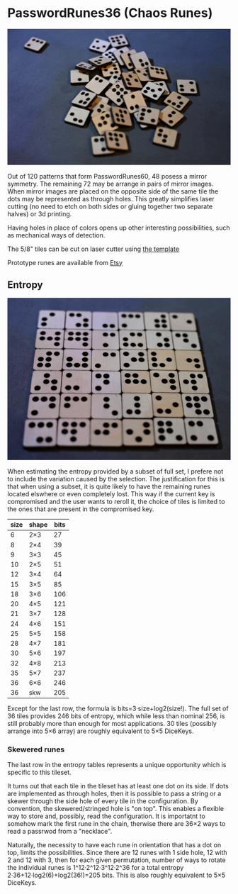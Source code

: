 # PasswordRunes36 (Chaos Runes)

![](ChaosRunesPile.JPG)

Out of 120 patterns that form PasswordRunes60, 48 posess a mirror symmetry. The remaining 72 may be arrange in pairs of mirror images.
When mirror images are placed on the opposite side of the same tile the dots may be represented as through holes. This greatly simplifies
laser cutting (no need to etch on both sides or gluing together two separate halves) or 3d printing.

Having holes in place of colors opens up other interesting possibilities, such as mechanical ways of detection.

The 5/8" tiles can be cut on  laser cutter using [the template](PasswordRunes36.svg)

Prototype runes are available from
[Etsy](https://www.etsy.com/listing/940295052/chaos-runes?ref=shop_home_active_1)

## Entropy
![](ChaosRunes6x6.JPG)

When estimating the entropy provided by a subset of full set, I prefere not to include the variation caused by the selection.
The justification for this is that when using a subset, it is quite likely to have the remaining runes located elswhere or even completely lost. This way if the current key is compromised and the user wants to reroll it, the choice of tiles is limited to the ones that are present in the compromised key.

size|shape|bits
--|---|---
6 |2×3| 27
8 |2×4| 39
9 |3×3| 45
10|2×5| 51
12|3×4| 64
15|3×5| 85
18|3×6|106
20|4×5|121
21|3×7|128
24|4×6|151
25|5×5|158
28|4×7|181
30|5×6|197
32|4×8|213
35|5×7|237
36|6×6|246
36|skw|205

Except for the last row, the formula is bits=3·size+log2(size!). The full set of 36 tiles provides 246 bits of entropy, which while less than nominal 256, is still probably more than enough for most applications. 30 tiles (possibly arrange into 5×6 array) are roughly equivalent to 5×5 DiceKeys.

### Skewered runes
The last row in the entropy tables represents a unique opportunity which is specific to this tileset.

It turns out that each tile in the tileset has at least one dot on its side. If dots are implemented as through holes, then it is possible to pass a string or a skewer through the side hole of every tile in the configuration. By convention, the skewered/stringed hole is "on top". This enables a flexible way to store and, possibly, read the configuration. It is importatnt to somehow mark the first rune in the chain, therwise there are 36×2 ways to read a passrwod from a "necklace".

Naturally, the necessity to have each rune in orientation that has a dot on top, limits the possibilities. Since there are 12 runes with 1 side hole, 12 with 2 and 12 with 3, then for each given permutation, number of ways to rotate the individual runes is 1^12·2^12·3^12·2^36 for a total entropy 2·36+12·log2(6)+log2(36!)=205 bits. This is also roughly equivalent to 5×5 DiceKeys.

